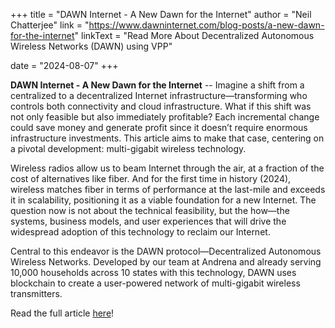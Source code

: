 +++
title = "DAWN Internet - A New Dawn for the Internet"
author = "Neil Chatterjee"
link = "https://www.dawninternet.com/blog-posts/a-new-dawn-for-the-internet"
linkText = "Read More About Decentralized Autonomous Wireless Networks (DAWN) using VPP"

date = "2024-08-07"
+++

**DAWN Internet - A New Dawn for the Internet** -- Imagine a shift from a centralized to a decentralized Internet
infrastructure—transforming who controls both connectivity and cloud infrastructure. What if this shift was not only
feasible but also immediately profitable? Each incremental change could save money and generate profit since it doesn’t
require enormous infrastructure investments. This article aims to make that case, centering on a pivotal development:
multi-gigabit wireless technology.

Wireless radios allow us to beam Internet through the air, at a fraction of the cost of alternatives like fiber.
And for the first time in history (2024), wireless matches fiber in terms of performance at the last-mile and exceeds
it in scalability, positioning it as a viable foundation for a new Internet. The question now is not about the technical
feasibility, but the how—the systems, business models, and user experiences that will drive the widespread adoption of
this technology to reclaim our Internet.

Central to this endeavor is the DAWN protocol—Decentralized Autonomous Wireless Networks. Developed by our team at
Andrena and already serving 10,000 households across 10 states with this technology, DAWN uses blockchain to create a
user-powered network of multi-gigabit wireless transmitters. 

Read the full article [here](https://www.dawninternet.com/blog-posts/a-new-dawn-for-the-internet)!
